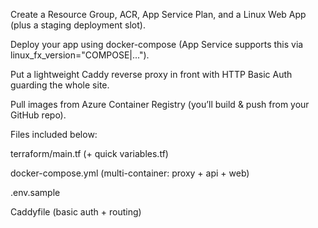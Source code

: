 Create a Resource Group, ACR, App Service Plan, and a Linux Web App (plus a staging deployment slot).

Deploy your app using docker-compose (App Service supports this via linux_fx_version="COMPOSE|...").

Put a lightweight Caddy reverse proxy in front with HTTP Basic Auth guarding the whole site.

Pull images from Azure Container Registry (you’ll build & push from your GitHub repo).

Files included below:

terraform/main.tf (+ quick variables.tf)

docker-compose.yml (multi-container: proxy + api + web)

.env.sample

Caddyfile (basic auth + routing)
